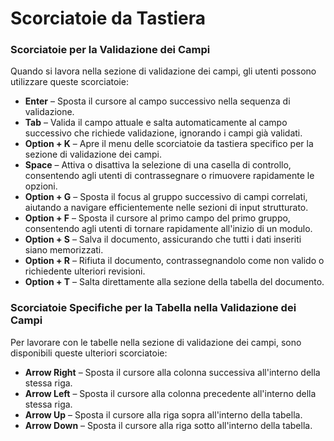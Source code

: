 # Scorciatoie da Tastiera

### Scorciatoie per la Validazione dei Campi

Quando si lavora nella sezione di validazione dei campi, gli utenti possono utilizzare queste scorciatoie:

* **Enter** – Sposta il cursore al campo successivo nella sequenza di validazione.
* **Tab** – Valida il campo attuale e salta automaticamente al campo successivo che richiede validazione, ignorando i campi già validati.
* **Option + K** – Apre il menu delle scorciatoie da tastiera specifico per la sezione di validazione dei campi.
* **Space** – Attiva o disattiva la selezione di una casella di controllo, consentendo agli utenti di contrassegnare o rimuovere rapidamente le opzioni.
* **Option + G** – Sposta il focus al gruppo successivo di campi correlati, aiutando a navigare efficientemente nelle sezioni di input strutturato.
* **Option + F** – Sposta il cursore al primo campo del primo gruppo, consentendo agli utenti di tornare rapidamente all'inizio di un modulo.
* **Option + S** – Salva il documento, assicurando che tutti i dati inseriti siano memorizzati.
* **Option + R** – Rifiuta il documento, contrassegnandolo come non valido o richiedente ulteriori revisioni.
* **Option + T** – Salta direttamente alla sezione della tabella del documento.

### Scorciatoie Specifiche per la Tabella nella Validazione dei Campi

Per lavorare con le tabelle nella sezione di validazione dei campi, sono disponibili queste ulteriori scorciatoie:

* **Arrow Right** – Sposta il cursore alla colonna successiva all'interno della stessa riga.
* **Arrow Left** – Sposta il cursore alla colonna precedente all'interno della stessa riga.
* **Arrow Up** – Sposta il cursore alla riga sopra all'interno della tabella.
* **Arrow Down** – Sposta il cursore alla riga sotto all'interno della tabella.

